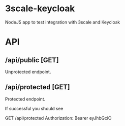 # 3scale-keycloak
NodeJS app to test integration with 3scale and Keycloak

# API

## /api/public [GET]
Unprotected endpoint.


## /api/protected [GET]
Protected endpoint.

If successful you should see

GET /api/protected
Authorization: Bearer eyJhbGciO

